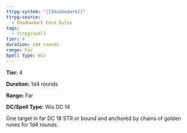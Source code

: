 ```yaml
---
ttrpg-system: "[[Shadowdark]]"
ttrpg-source:
  - Shadowdark Core Rules
tags:
  - ttrpg/spell
tier: 4
duration: 1d4 rounds
range: Far
Spell Type: Wis
---
```

**Tier**: 4

**Duration:** 1d4 rounds

**Range:** Far

**DC/Spell Type:** Wis DC 14

One target in far DC 18 STR or bound and anchored by chains of golden runes for 1d4 rounds.